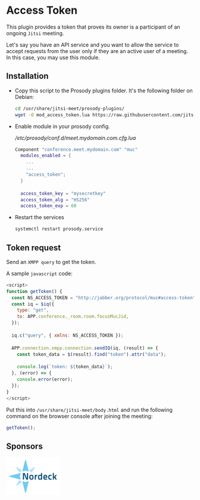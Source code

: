 # Access Token

This plugin provides a token that proves its owner is a participant of an
ongoing `Jitsi` meeting.

Let's say you have an API service and you want to allow the service to accept
requests from the user only if they are an active user of a meeting. In this
case, you may use this module.

## Installation

- Copy this script to the Prosody plugins folder. It's the following folder on
  Debian:

  ```bash
  cd /usr/share/jitsi-meet/prosody-plugins/
  wget -O mod_access_token.lua https://raw.githubusercontent.com/jitsi-contrib/prosody-plugins/main/access_token/mod_access_token.lua
  ```

- Enable module in your prosody config.

  _/etc/prosody/conf.d/meet.mydomain.com.cfg.lua_

  ```lua
  Component "conference.meet.mydomain.com" "muc"
    modules_enabled = {
      ...
      ...
      "access_token";
    }

    access_token_key = "mysecretkey"
    access_token_alg = "HS256"
    access_token_exp = 60
  ```

- Restart the services

  ```bash
  systemctl restart prosody.service
  ```

## Token request

Send an `XMPP query` to get the token.

A sample `javascript` code:

```javascript
<script>
function getToken() {
  const NS_ACCESS_TOKEN = "http://jabber.org/protocol/muc#access-token";
  const iq = $iq({
    type: "get",
    to: APP.conference._room.room.focusMucJid,
  });

  iq.c("query", { xmlns: NS_ACCESS_TOKEN });

  APP.connection.xmpp.connection.sendIQ(iq, (result) => {
    const token_data = $(result).find("token").attr("data");

    console.log(`token: ${token_data}`);
  }, (error) => {
    console.error(error);
  });
}
</script>
```

Put this into `/usr/share/jitsi-meet/body.html` and run the following command on
the browser console after joining the meeting:

```javascript
getToken();
```

## Sponsors

[![Nordeck](/images/nordeck.png)](https://nordeck.net/)
